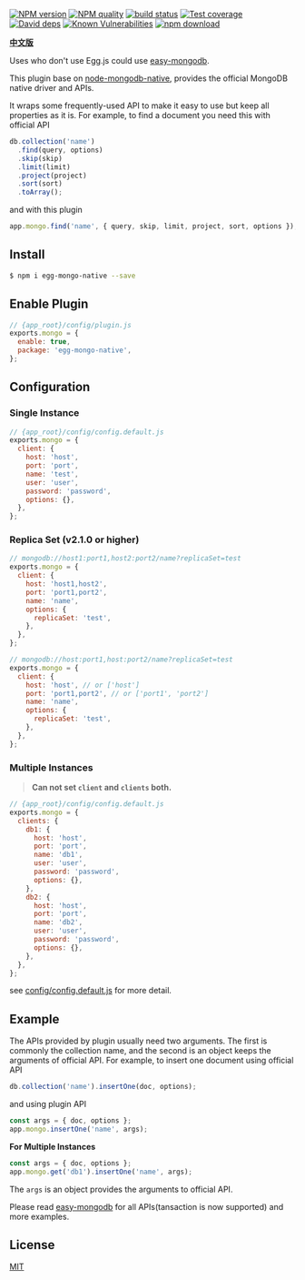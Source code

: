 [![NPM version][npm-image]][npm-url]
[![NPM quality][quality-image]][quality-url]
[![build status][travis-image]][travis-url]
[![Test coverage][codecov-image]][codecov-url]
[![David deps][david-image]][david-url]
[![Known Vulnerabilities][snyk-image]][snyk-url]
[![npm download][download-image]][download-url]

[npm-image]: https://img.shields.io/npm/v/egg-mongo-native.svg?style=flat-square
[npm-url]: https://npmjs.org/package/egg-mongo-native
[quality-image]: http://npm.packagequality.com/shield/egg-mongo-native.svg?style=flat-square
[quality-url]: http://packagequality.com/#?package=egg-mongo-native
[travis-image]: https://img.shields.io/travis/brickyang/egg-mongo-native.svg?branch=master&style=flat-square
[travis-url]: https://travis-ci.org/brickyang/egg-mongo-native
[codecov-image]: https://img.shields.io/codecov/c/github/brickyang/egg-mongo-native.svg?style=flat-square
[codecov-url]: https://codecov.io/github/brickyang/egg-mongo-native?branch=master
[david-image]: https://img.shields.io/david/brickyang/egg-mongo-native.svg?branch=master&style=flat-square
[david-url]: https://david-dm.org/brickyang/egg-mongo-native?branch=master
[snyk-image]: https://snyk.io/test/npm/egg-mongo-native/badge.svg?style=flat-square
[snyk-url]: https://snyk.io/test/npm/egg-mongo-native
[download-image]: https://img.shields.io/npm/dm/egg-mongo-native.svg?style=flat-square
[download-url]: https://npmjs.org/package/egg-mongo-native

[**中文版**](https://github.com/brickyang/egg-mongo/blob/master/README.zh_CN.md)

Uses who don't use Egg.js could use [easy-mongodb](https://github.com/brickyang/easy-mongodb).

This plugin base on
[node-mongodb-native](https://github.com/mongodb/node-mongodb-native), provides
the official MongoDB native driver and APIs.

It wraps some frequently-used API to make it easy to use but keep all properties
as it is. For example, to find a document you need this with official API

```js
db.collection('name')
  .find(query, options)
  .skip(skip)
  .limit(limit)
  .project(project)
  .sort(sort)
  .toArray();
```

and with this plugin

```js
app.mongo.find('name', { query, skip, limit, project, sort, options });
```

## Install

```bash
$ npm i egg-mongo-native --save
```

## Enable Plugin

```js
// {app_root}/config/plugin.js
exports.mongo = {
  enable: true,
  package: 'egg-mongo-native',
};
```

## Configuration

### Single Instance

```js
// {app_root}/config/config.default.js
exports.mongo = {
  client: {
    host: 'host',
    port: 'port',
    name: 'test',
    user: 'user',
    password: 'password',
    options: {},
  },
};
```

### Replica Set (v2.1.0 or higher)

```js
// mongodb://host1:port1,host2:port2/name?replicaSet=test
exports.mongo = {
  client: {
    host: 'host1,host2',
    port: 'port1,port2',
    name: 'name',
    options: {
      replicaSet: 'test',
    },
  },
};

// mongodb://host:port1,host:port2/name?replicaSet=test
exports.mongo = {
  client: {
    host: 'host', // or ['host']
    port: 'port1,port2', // or ['port1', 'port2']
    name: 'name',
    options: {
      replicaSet: 'test',
    },
  },
};
```

### Multiple Instances

> **Can not set `client` and `clients` both.**

```js
// {app_root}/config/config.default.js
exports.mongo = {
  clients: {
    db1: {
      host: 'host',
      port: 'port',
      name: 'db1',
      user: 'user',
      password: 'password',
      options: {},
    },
    db2: {
      host: 'host',
      port: 'port',
      name: 'db2',
      user: 'user',
      password: 'password',
      options: {},
    },
  },
};
```

see [config/config.default.js](config/config.default.js) for more detail.

## Example

The APIs provided by plugin usually need two arguments. The first is commonly
the collection name, and the second is an object keeps the arguments of official
API. For example, to insert one document using official API

```js
db.collection('name').insertOne(doc, options);
```

and using plugin API

```js
const args = { doc, options };
app.mongo.insertOne('name', args);
```

**For Multiple Instances**

```js
const args = { doc, options };
app.mongo.get('db1').insertOne('name', args);
```

The `args` is an object provides the arguments to official API.

Please read [easy-mongodb](https://github.com/brickyang/easy-mongodb) for all APIs(tansaction is now supported) and more examples.

## License

[MIT](LICENSE)

